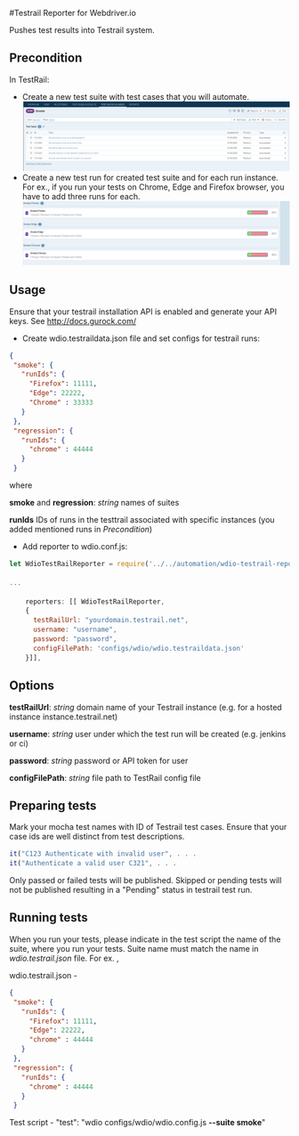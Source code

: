 #Testrail Reporter for Webdriver.io

Pushes test results into Testrail system.

## Precondition

In TestRail:
 - Create a new test suite with test cases that you will automate.
 ![Adding a test suite](/images/test_cases.png)
 - Create a new test run for created test suite and for each run instance. For ex., if you run your tests on Chrome, Edge and Firefox browser, you have to add three runs for each.
  ![Adding a test suite](/images/test_runs.png)
 
## Usage
Ensure that your testrail installation API is enabled and generate your API keys. See http://docs.gurock.com/

- Create wdio.testraildata.json file and set configs for testrail runs:
 ```json
 {
  "smoke": {
    "runIds": {
      "Firefox": 11111,
      "Edge": 22222,
      "Chrome" : 33333
    }
  },
  "regression": {
    "runIds": {
      "chrome" : 44444
    }
  }
 ```
 
 where
 
 **smoke** and **regression**: *string*  names of suites
 
 **runIds** IDs of runs in the testtrail associated with specific instances (you added mentioned runs in *Precondition*)

- Add reporter to wdio.conf.js:

```Javascript
let WdioTestRailReporter = require('../../automation/wdio-testrail-reporter/build/reporter').default;

...

    reporters: [[ WdioTestRailReporter,
    {
      testRailUrl: "yourdomain.testrail.net",
      username: "username",
      password: "password",
      configFilePath: 'configs/wdio/wdio.testraildata.json'
    }]],

```

## Options

**testRailUrl**: *string* domain name of your Testrail instance (e.g. for a hosted instance instance.testrail.net)

**username**: *string* user under which the test run will be created (e.g. jenkins or ci)

**password**: *string* password or API token for user

**configFilePath**: *string* file path to TestRail config file


## Preparing tests

Mark your mocha test names with ID of Testrail test cases. Ensure that your case ids are well distinct from test descriptions.
 
```Javascript
it("C123 Authenticate with invalid user", . . .
it("Authenticate a valid user C321", . . .
```

Only passed or failed tests will be published. Skipped or pending tests will not be published resulting in a "Pending" status in testrail test run.


## Running tests

When you run your tests, please indicate in the test script the name of the suite, where you run your tests. Suite name must match the name in *wdio.testrail.json* file.
For ex. ,

wdio.testrail.json - 

 ```json
 {
  "smoke": {
    "runIds": {
      "Firefox": 11111,
      "Edge": 22222,
      "chrome" : 44444
    }
  },
  "regression": {
    "runIds": {
      "chrome" : 44444
    }
  }
 ```
Test script - 
"test": "wdio configs/wdio/wdio.config.js **--suite smoke**"

